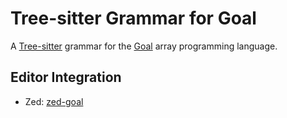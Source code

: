# Tree-sitter Grammar for Goal

A [Tree-sitter](https://tree-sitter.github.io/) grammar for the [Goal](https://anaseto.codeberg.page/goal-docs) array programming language.

## Editor Integration
- Zed: [zed-goal](https://github.com/wrnrlr/zed-goal)
